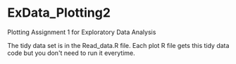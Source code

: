 # ExData_Plotting2
Plotting Assignment 1 for Exploratory Data Analysis

The tidy data set is in the Read_data.R file.  Each plot R file gets this tidy data code but you don't need to run it everytime.

